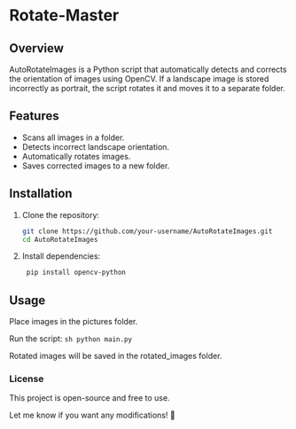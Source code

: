 # Rotate-Master

## Overview
AutoRotateImages is a Python script that automatically detects and corrects the orientation of images using OpenCV. If a landscape image is stored incorrectly as portrait, the script rotates it and moves it to a separate folder.

## Features
- Scans all images in a folder.
- Detects incorrect landscape orientation.
- Automatically rotates images.
- Saves corrected images to a new folder.

## Installation
1. Clone the repository:
   ```sh
   git clone https://github.com/your-username/AutoRotateImages.git
   cd AutoRotateImages
   ```
2. Install dependencies:
    ```sh
     pip install opencv-python
    ```
## Usage
  Place images in the pictures folder.
  
   Run the script:
    ```sh
    python main.py
    ```
    
  Rotated images will be saved in the rotated_images folder.
    
  ### License
  This project is open-source and free to use.
    
  Let me know if you want any modifications! 🚀
